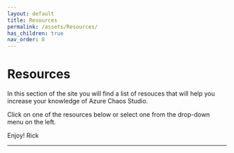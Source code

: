 ```yaml
---
layout: default
title: Resources
permalink: /assets/Resources/
has_children: true 
nav_order: 8
---
```


# Resources
In this section of the site you will find a list of resouces that will help you increase your knowledge of Azure Chaos Studio.

Click on one of the resources below or select one from the drop-down menu on the left.

Enjoy!
Rick


----

